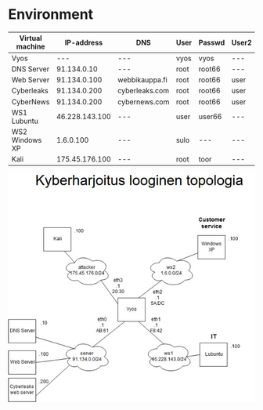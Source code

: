 # Environment

|Virtual machine|IP-address|DNS|User|Passwd|User2|Passwd2|WPUser|WPPasswd|
|---|---|---|---|---|---|---|---|---|
|Vyos|---|---|vyos|vyos|---|---|---|---|
|DNS Server|91.134.0.10|---|root|root66|---|---|---|---|
|Web Server|91.134.0.100|webbikauppa.fi|root|root66|user|user66|---|---|
|Cyberleaks|91.134.0.200|cyberleaks.com|root|root66|user|user66|---|---|
|CyberNews|91.134.0.200|cybernews.com|root|root66|user|user66|root|root66|
|WS1 Lubuntu|46.228.143.100|---|user|user66|---|---|---|---|
|WS2 Windows XP|1.6.0.100|---|sulo|---|---|---|---|---|
|Kali|175.45.176.100|---|root|toor|---|---|---|---|


![Topology](images/topologia4_pelkistetty.jpg)
